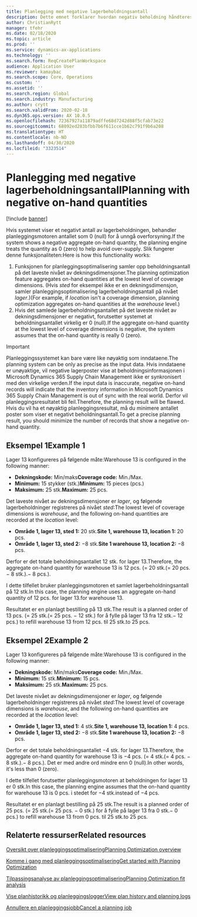 ```yaml
---
title: Planlegging med negative lagerbeholdningsantall
description: Dette emnet forklarer hvordan negativ beholdning håndteres når du bruker planleggingsoptimalisering.
author: ChristianRytt
manager: tfehr
ms.date: 02/18/2020
ms.topic: article
ms.prod: ''
ms.service: dynamics-ax-applications
ms.technology: ''
ms.search.form: ReqCreatePlanWorkspace
audience: Application User
ms.reviewer: kamaybac
ms.search.scope: Core, Operations
ms.custom: ''
ms.assetid: ''
ms.search.region: Global
ms.search.industry: Manufacturing
ms.author: crytt
ms.search.validFrom: 2020-02-18
ms.dyn365.ops.version: AX 10.0.5
ms.openlocfilehash: 72367927a11879adffe68d7242d88f5cfab73e22
ms.sourcegitcommit: 68092ed283bfbb7b6f611cce1b62c791f9b6a208
ms.translationtype: HT
ms.contentlocale: nb-NO
ms.lasthandoff: 04/30/2020
ms.locfileid: "3323514"
---
```

# <a name="planning-with-negative-on-hand-quantities"></a><span data-ttu-id="13a01-103">Planlegging med negative lagerbeholdningsantall</span><span class="sxs-lookup"><span data-stu-id="13a01-103">Planning with negative on-hand quantities</span></span>

[!include [banner](../../includes/banner.md)]

<span data-ttu-id="13a01-104">Hvis systemet viser et negativt antall av lagerbeholdningen, behandler planleggingsmotoren antallet som 0 (null) for å unngå overforsyning.</span><span class="sxs-lookup"><span data-stu-id="13a01-104">If the system shows a negative aggregate on-hand quantity, the planning engine treats the quantity as 0 (zero) to help avoid over-supply.</span></span> <span data-ttu-id="13a01-105">Slik fungerer denne funksjonaliteten:</span><span class="sxs-lookup"><span data-stu-id="13a01-105">Here is how this functionality works:</span></span>

1. <span data-ttu-id="13a01-106">Funksjonen for planleggingsoptimalisering samler opp beholdningsantall på det laveste nivået av dekningsdimensjoner.</span><span class="sxs-lookup"><span data-stu-id="13a01-106">The planning optimization feature aggregates on-hand quantities at the lowest level of coverage dimensions.</span></span> <span data-ttu-id="13a01-107">(Hvis *sted* for eksempel ikke er en dekningsdimensjon, samler planleggingsoptimalisering lagerbeholdningsantall på nivået *lager*.)</span><span class="sxs-lookup"><span data-stu-id="13a01-107">(For example, if *location* isn't a coverage dimension, planning optimization aggregates on-hand quantities at the *warehouse* level.)</span></span>
1. <span data-ttu-id="13a01-108">Hvis det samlede lagerbeholdningsantallet på det laveste nivået av dekningsdimensjoner er negativt, forutsetter systemet at beholdningsantallet virkelig er 0 (null).</span><span class="sxs-lookup"><span data-stu-id="13a01-108">If the aggregate on-hand quantity at the lowest level of coverage dimensions is negative, the system assumes that the on-hand quantity is really 0 (zero).</span></span>

> [!IMPORTANT]
> <span data-ttu-id="13a01-109">Planleggingssystemet kan bare være like nøyaktig som inndataene.</span><span class="sxs-lookup"><span data-stu-id="13a01-109">The planning system can be only as precise as the input data.</span></span> <span data-ttu-id="13a01-110">Hvis inndataene er unøyaktige, vil negative lagerposter vise at beholdningsinformasjonen i Microsoft Dynamics 365 Supply Chain Management ikke er synkronisert med den virkelige verden.</span><span class="sxs-lookup"><span data-stu-id="13a01-110">If the input data is inaccurate, negative on-hand records will indicate that the inventory information in Microsoft Dynamics 365 Supply Chain Management is out of sync with the real world.</span></span> <span data-ttu-id="13a01-111">Derfor vil planleggingsresultatet bli feil.</span><span class="sxs-lookup"><span data-stu-id="13a01-111">Therefore, the planning result will be flawed.</span></span> <span data-ttu-id="13a01-112">Hvis du vil ha et nøyaktig planleggingsresultat, må du minimere antallet poster som viser et negativt beholdningsantall.</span><span class="sxs-lookup"><span data-stu-id="13a01-112">To get a precise planning result, you should minimize the number of records that show a negative on-hand quantity.</span></span>

## <a name="example-1"></a><span data-ttu-id="13a01-113">Eksempel 1</span><span class="sxs-lookup"><span data-stu-id="13a01-113">Example 1</span></span>

<span data-ttu-id="13a01-114">Lager 13 konfigureres på følgende måte:</span><span class="sxs-lookup"><span data-stu-id="13a01-114">Warehouse 13 is configured in the following manner:</span></span>

- <span data-ttu-id="13a01-115">**Dekningskode:** Min/maks</span><span class="sxs-lookup"><span data-stu-id="13a01-115">**Coverage code:** Min./Max.</span></span>
- <span data-ttu-id="13a01-116">**Minimum:** 15 stykker (stk.)</span><span class="sxs-lookup"><span data-stu-id="13a01-116">**Minimum:** 15 pieces (pcs.)</span></span>
- <span data-ttu-id="13a01-117">**Maksimum:** 25 stk.</span><span class="sxs-lookup"><span data-stu-id="13a01-117">**Maximum:** 25 pcs.</span></span>

<span data-ttu-id="13a01-118">Det laveste nivået av dekningsdimensjoner er *lager*, og følgende lagerbeholdninger registreres på nivået *sted*:</span><span class="sxs-lookup"><span data-stu-id="13a01-118">The lowest level of coverage dimensions is *warehouse*, and the following on-hand quantities are recorded at the *location* level:</span></span>

- <span data-ttu-id="13a01-119">**Område 1, lager 13, sted 1:** 20 stk.</span><span class="sxs-lookup"><span data-stu-id="13a01-119">**Site 1, warehouse 13, location 1:** 20 pcs.</span></span>
- <span data-ttu-id="13a01-120">**Område 1, lager 13, sted 2:** &minus;8 stk.</span><span class="sxs-lookup"><span data-stu-id="13a01-120">**Site 1 warehouse 13, location 2:** &minus;8 pcs.</span></span>

<span data-ttu-id="13a01-121">Derfor er det totale beholdningsantallet 12 stk. for lager 13.</span><span class="sxs-lookup"><span data-stu-id="13a01-121">Therefore, the aggregate on-hand quantity for warehouse 13 is 12 pcs.</span></span> <span data-ttu-id="13a01-122">(= 20 stk.</span><span class="sxs-lookup"><span data-stu-id="13a01-122">(= 20 pcs.</span></span> <span data-ttu-id="13a01-123">&minus; 8 stk.).</span><span class="sxs-lookup"><span data-stu-id="13a01-123">&minus; 8 pcs.).</span></span>

<span data-ttu-id="13a01-124">I dette tilfellet bruker planleggingsmotoren et samlet lagerbeholdningsantall på 12 stk.</span><span class="sxs-lookup"><span data-stu-id="13a01-124">In this case, the planning engine uses an aggregate on-hand quantity of 12 pcs.</span></span> <span data-ttu-id="13a01-125">for lager 13.</span><span class="sxs-lookup"><span data-stu-id="13a01-125">for warehouse 13.</span></span>

<span data-ttu-id="13a01-126">Resultatet er en planlagt bestilling på 13 stk.</span><span class="sxs-lookup"><span data-stu-id="13a01-126">The result is a planned order of 13 pcs.</span></span> <span data-ttu-id="13a01-127">(= 25 stk.</span><span class="sxs-lookup"><span data-stu-id="13a01-127">(= 25 pcs.</span></span> <span data-ttu-id="13a01-128">&minus; 12 stk.) for å fylle på lager 13 fra 12 stk.</span><span class="sxs-lookup"><span data-stu-id="13a01-128">&minus; 12 pcs.) to refill warehouse 13 from 12 pcs.</span></span> <span data-ttu-id="13a01-129">til 25 stk.</span><span class="sxs-lookup"><span data-stu-id="13a01-129">to 25 pcs.</span></span>

## <a name="example-2"></a><span data-ttu-id="13a01-130">Eksempel 2</span><span class="sxs-lookup"><span data-stu-id="13a01-130">Example 2</span></span>

<span data-ttu-id="13a01-131">Lager 13 konfigureres på følgende måte:</span><span class="sxs-lookup"><span data-stu-id="13a01-131">Warehouse 13 is configured in the following manner:</span></span>

- <span data-ttu-id="13a01-132">**Dekningskode:** Min/maks</span><span class="sxs-lookup"><span data-stu-id="13a01-132">**Coverage code:** Min./Max.</span></span>
- <span data-ttu-id="13a01-133">**Minimum:** 15 stk.</span><span class="sxs-lookup"><span data-stu-id="13a01-133">**Minimum:** 15 pcs.</span></span>
- <span data-ttu-id="13a01-134">**Maksimum:** 25 stk.</span><span class="sxs-lookup"><span data-stu-id="13a01-134">**Maximum:** 25 pcs.</span></span>

<span data-ttu-id="13a01-135">Det laveste nivået av dekningsdimensjoner er *lager*, og følgende lagerbeholdninger registreres på nivået *sted*:</span><span class="sxs-lookup"><span data-stu-id="13a01-135">The lowest level of coverage dimensions is *warehouse*, and the following on-hand quantities are recorded at the *location* level:</span></span>

- <span data-ttu-id="13a01-136">**Område 1, lager 13, sted 1:** 4 stk.</span><span class="sxs-lookup"><span data-stu-id="13a01-136">**Site 1, warehouse 13, location 1:** 4 pcs.</span></span>
- <span data-ttu-id="13a01-137">**Område 1, lager 13, sted 2:** &minus;8 stk.</span><span class="sxs-lookup"><span data-stu-id="13a01-137">**Site 1 warehouse 13, location 2:** &minus;8 pcs.</span></span>

<span data-ttu-id="13a01-138">Derfor er det totale beholdningsantallet &minus;4 stk. for lager 13.</span><span class="sxs-lookup"><span data-stu-id="13a01-138">Therefore, the aggregate on-hand quantity for warehouse 13 is &minus;4 pcs.</span></span> <span data-ttu-id="13a01-139">(= 4 stk.</span><span class="sxs-lookup"><span data-stu-id="13a01-139">(= 4 pcs.</span></span> <span data-ttu-id="13a01-140">&minus; 8 stk.).</span><span class="sxs-lookup"><span data-stu-id="13a01-140">&minus; 8 pcs.).</span></span> <span data-ttu-id="13a01-141">Det er med andre ord mindre enn 0 (null).</span><span class="sxs-lookup"><span data-stu-id="13a01-141">In other words, it's less than 0 (zero).</span></span>

<span data-ttu-id="13a01-142">I dette tilfellet forutsetter planleggingsmotoren at beholdningen for lager 13 er 0 stk.</span><span class="sxs-lookup"><span data-stu-id="13a01-142">In this case, the planning engine assumes that the on-hand quantity for warehouse 13 is 0 pcs.</span></span> <span data-ttu-id="13a01-143">i stedet for &minus;4 stk.</span><span class="sxs-lookup"><span data-stu-id="13a01-143">instead of &minus;4 pcs.</span></span>

<span data-ttu-id="13a01-144">Resultatet er en planlagt bestilling på 25 stk.</span><span class="sxs-lookup"><span data-stu-id="13a01-144">The result is a planned order of 25 pcs.</span></span> <span data-ttu-id="13a01-145">(= 25 stk.</span><span class="sxs-lookup"><span data-stu-id="13a01-145">(= 25 pcs.</span></span> <span data-ttu-id="13a01-146">&minus; 0 stk.) for å fylle på lager 13 fra 0 stk.</span><span class="sxs-lookup"><span data-stu-id="13a01-146">&minus; 0 pcs.) to refill warehouse 13 from 0 pcs.</span></span> <span data-ttu-id="13a01-147">til 25 stk.</span><span class="sxs-lookup"><span data-stu-id="13a01-147">to 25 pcs.</span></span>

## <a name="related-resources"></a><span data-ttu-id="13a01-148">Relaterte ressurser</span><span class="sxs-lookup"><span data-stu-id="13a01-148">Related resources</span></span>

[<span data-ttu-id="13a01-149">Oversikt over planleggingsoptimalisering</span><span class="sxs-lookup"><span data-stu-id="13a01-149">Planning Optimization overview</span></span>](planning-optimization-overview.md)

[<span data-ttu-id="13a01-150">Komme i gang med planleggingsoptimalisering</span><span class="sxs-lookup"><span data-stu-id="13a01-150">Get started with Planning Optimization</span></span>](get-started.md)

[<span data-ttu-id="13a01-151">Tilpassingsanalyse av planleggingsoptimalisering</span><span class="sxs-lookup"><span data-stu-id="13a01-151">Planning Optimization fit analysis</span></span>](planning-optimization-fit-analysis.md)

[<span data-ttu-id="13a01-152">Vise planhistorikk og planleggingslogger</span><span class="sxs-lookup"><span data-stu-id="13a01-152">View plan history and planning logs</span></span>](plan-history-logs.md)

[<span data-ttu-id="13a01-153">Annullere en planleggingsjobb</span><span class="sxs-lookup"><span data-stu-id="13a01-153">Cancel a planning job</span></span>](cancel-planning-job.md)
